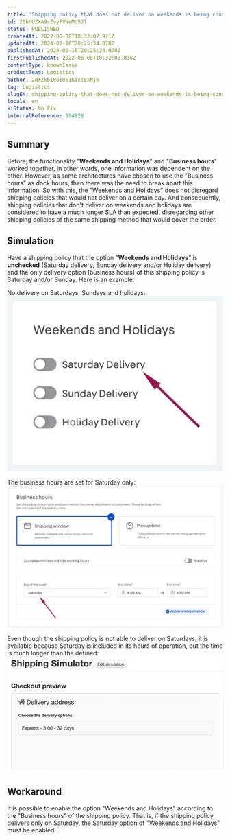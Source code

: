 ```yaml
---
title: 'Shipping policy that does not deliver on weekends is being considered'
id: 25bhUZXA9sZvyFVNeMUSJl
status: PUBLISHED
createdAt: 2022-06-08T18:32:07.971Z
updatedAt: 2024-02-16T20:25:34.078Z
publishedAt: 2024-02-16T20:25:34.078Z
firstPublishedAt: 2022-06-08T18:32:08.836Z
contentType: knownIssue
productTeam: Logistics
author: 2mXZkbi0oi061KicTExNjo
tag: Logistics
slugEN: shipping-policy-that-does-not-deliver-on-weekends-is-being-considered
locale: en
kiStatus: No Fix
internalReference: 594828
---
```


## Summary


Before, the functionality "**Weekends and Holidays**" and "**Business hours**" worked together, in other words, one information was dependent on the other.
However, as some architectures have chosen to use the "Business hours" as dock hours, then there was the need to break apart this information.
So with this, the "Weekends and Holidays" does not disregard shipping policies that would not deliver on a certain day. And consequently, shipping policies that don't deliver on weekends and holidays are considered to have a much longer SLA than expected, disregarding other shipping policies of the same shipping method that would cover the order.



## Simulation


Have a shipping policy that the option "**Weekends and Holidays**" is **unchecked** (Saturday delivery, Sunday delivery and/or Holiday delivery) and the only delivery option (business hours) of this shipping policy is Saturday and/or Sunday. Here is an example:

No delivery on Saturdays, Sundays and holidays:
 ![](https://raw.githubusercontent.com/vtexdocs/help-center-content/refs/heads/main/docs/en/known-issues/Logistics/shipping-policy-that-does-not-deliver-on-weekends-is-being-considered_1.png)

The business hours are set for Saturday only:
 ![](https://raw.githubusercontent.com/vtexdocs/help-center-content/refs/heads/main/docs/en/known-issues/Logistics/shipping-policy-that-does-not-deliver-on-weekends-is-being-considered_2.png)

Even though the shipping policy is not able to deliver on Saturdays, it is available because Saturday is included in its hours of operation, but the time is much longer than the defined:
 ![](https://raw.githubusercontent.com/vtexdocs/help-center-content/refs/heads/main/docs/en/known-issues/Logistics/shipping-policy-that-does-not-deliver-on-weekends-is-being-considered_3.png)



## Workaround


It is possible to enable the option "Weekends and Holidays" according to the "Business hours" of the shipping policy. That is, if the shipping policy delivers only on Saturday, the Saturday option of "Weekends and Holidays" must be enabled.

